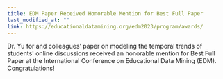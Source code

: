 ```yaml
---
title: EDM Paper Received Honorable Mention for Best Full Paper
last_modified_at: ""
link: https://educationaldatamining.org/edm2023/program/awards/
---
```


Dr. Yu for and colleagues’ paper on modeling the temporal trends of students' online discussions received an honorable mention for Best Full Paper at the International Conference on Educational Data Mining (EDM). Congratulations!